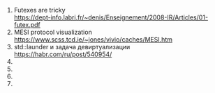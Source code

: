 1. Futexes are tricky  
https://dept-info.labri.fr/~denis/Enseignement/2008-IR/Articles/01-futex.pdf  
2. MESI protocol visualization
https://www.scss.tcd.ie/~jones/vivio/caches/MESI.htm
3. std::launder и задача девиртуализации  https://habr.com/ru/post/540954/
4.
5.
6.
7.
